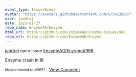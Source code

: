 ```yaml
---
event_type: IssuesEvent
avatar: "https://avatars.githubusercontent.com/u/5412886?"
user: jandrej
date: 2023-01-27
repo_name: EnzymeAD/Enzyme
html_url: https://github.com/EnzymeAD/Enzyme/issues/968
repo_url: https://github.com/EnzymeAD/Enzyme
---
```


<a href='https://github.com/jandrej' target='_blank'>jandrej</a> open issue <a href='https://github.com/EnzymeAD/Enzyme/issues/968' target='_blank'>EnzymeAD/Enzyme#968</a>.

<p>Enzyme crash in IR</p><small>Maybe related to #965?...</small><a href='https://github.com/EnzymeAD/Enzyme/issues/968' target='_blank'>View Comment</a>